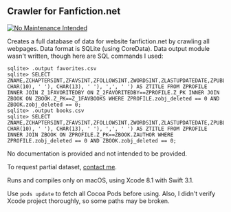## Crawler for Fanfiction.net

[![No Maintenance Intended](http://unmaintained.tech/badge.svg)](http://unmaintained.tech/)

Creates a full database of data for website fanfiction.net by crawling all webpages. Data format is
SQLite (using CoreData). Data output module wasn't written, though here are SQL commands I
used:


	sqlite> .output favorites.csv
	sqlite> SELECT ZNAME,ZCHAPTERSINT,ZFAVSINT,ZFOLLOWSINT,ZWORDSINT,ZLASTUPDATEDATE,ZPUBLISHEDDATE,ZBOOKID,ZCHARACTERSSTRING,ZGENRE,ZLANGUAGE,ZRATING,REPLACE(REPLACE(REPLACE(ZTITLE, CHAR(10), ' '), CHAR(13), ' '), ',', ' ') AS ZTITLE FROM ZPROFILE INNER JOIN Z_1FAVORITEDBY ON Z_2FAVORITEDBY==ZPROFILE.Z_PK INNER JOIN ZBOOK ON ZBOOK.Z_PK==Z_1FAVBOOKS WHERE ZPROFILE.zobj_deleted == 0 AND ZBOOK.zobj_deleted == 0;
	sqlite> .output books.csv
	sqlite> SELECT ZNAME,ZCHAPTERSINT,ZFAVSINT,ZFOLLOWSINT,ZWORDSINT,ZLASTUPDATEDATE,ZPUBLISHEDDATE,ZBOOKID,ZCHARACTERSSTRING,ZGENRE,ZLANGUAGE,ZRATING,REPLACE(REPLACE(REPLACE(ZTITLE, CHAR(10), ' '), CHAR(13), ' '), ',', ' ') AS ZTITLE FROM ZPROFILE INNER JOIN ZBOOK ON ZPROFILE.Z_PK==ZBOOK.ZAUTHOR WHERE ZPROFILE.zobj_deleted == 0 AND ZBOOK.zobj_deleted == 0;

No documentation is provided and not intended to be provided.

To request partial dataset, [contact me](https://morphe.by).

Runs and compiles only on macOS, using Xcode 8.1 with Swift 3.1.

Use `pods update` to fetch all Cocoa Pods before using. Also, I didn't verify Xcode project thoroughly,
so some paths may be broken.
